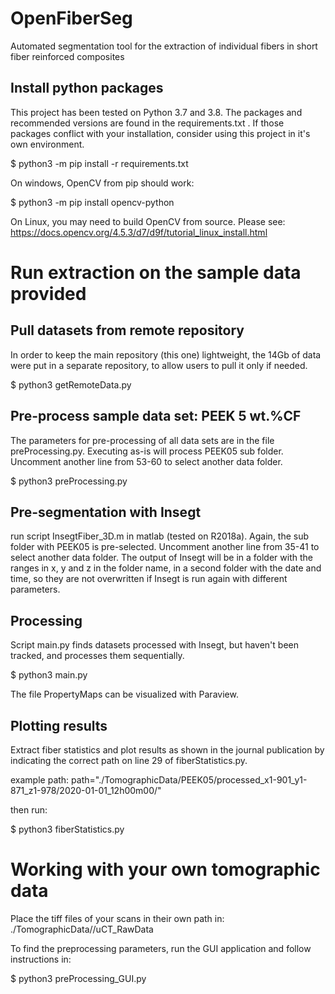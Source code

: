 # OpenFiberSeg
Automated segmentation tool for the extraction of individual fibers in short fiber reinforced composites


## Install python packages

This project has been tested on Python 3.7 and 3.8. The packages and recommended versions are found in the requirements.txt . If those packages conflict with your installation, consider using this project in it's own environment. 

$ python3 -m pip install -r requirements.txt

On windows, OpenCV from pip should work:

$ python3 -m pip install opencv-python

On Linux, you may need to build OpenCV from source. Please see: https://docs.opencv.org/4.5.3/d7/d9f/tutorial_linux_install.html

# Run extraction on the sample data provided

## Pull datasets from remote repository

In order to keep the main repository (this one) lightweight, the 14Gb of data were put in a separate repository, to allow users to pull it only if needed. 

$ python3 getRemoteData.py

## Pre-process sample data set: PEEK 5 wt.%CF

The parameters for pre-processing of all data sets are in the file preProcessing.py. Executing as-is will process PEEK05 sub folder. Uncomment another line from 53-60 to select another data folder. 

$ python3 preProcessing.py

## Pre-segmentation with Insegt

run script InsegtFiber_3D.m in matlab (tested on R2018a). Again, the sub folder with PEEK05 is pre-selected. Uncomment another line from 35-41 to select another data folder. The output of Insegt will be in a folder with the ranges in x, y and z in the folder name, in a second folder with the date and time, so they are not overwritten if Insegt is run again with different parameters. 

## Processing

Script main.py finds datasets processed with Insegt, but haven't been tracked, and processes them sequentially. 

$ python3 main.py

The file PropertyMaps can be visualized with Paraview. 

## Plotting results

Extract fiber statistics and plot results as shown in the journal publication by indicating the correct path on line 29 of fiberStatistics.py. 

example path:
path="./TomographicData/PEEK05/processed_x1-901_y1-871_z1-978/2020-01-01_12h00m00/"

then run:

$ python3 fiberStatistics.py

# Working with your own tomographic data

Place the tiff files of your scans in their own path in:
./TomographicData/<Scan Name>/uCT_RawData

To find the preprocessing parameters, run the GUI application and follow instructions in:

$ python3 preProcessing_GUI.py





















